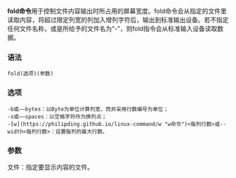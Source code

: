 **fold命令**用于控制文件内容输出时所占用的屏幕宽度。fold命令会从指定的文件里读取内容，将超过限定列宽的列加入增列字符后，输出到标准输出设备。若不指定任何文件名称，或是所给予的文件名为“-”，则fold指令会从标准输入设备读取数据。

### 语法  

```
fold(选项)(参数)
```

### 选项  

```
-b或——bytes：以Byte为单位计算列宽，而非采用行数编号为单位；
-s或——spaces：以空格字符作为换列点；
-[w](https://philipding.github.io/linux-command/w "w命令")<每列行数>或--width<每列行数>：设置每列的最大行数。
```

### 参数  

文件：指定要显示内容的文件。